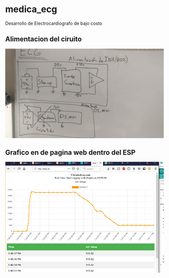 # medica_ecg
Desarrollo de Electrocardiografo de bajo costo

## Alimentacion del ciruito ##
![](resources/Alimentacion.png)
## Grafico en de pagina web dentro del ESP ##
![](resources/grafico.PNG)
